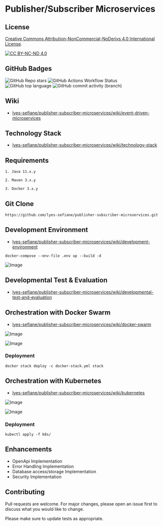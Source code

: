 # Publisher/Subscriber Microservices

## License

[Creative Commons Attribution-NonCommercial-NoDerivs 4.0 International License][cc-by-nc-nd].

[![CC BY-NC-ND 4.0][cc-by-nc-nd-image]][cc-by-nc-nd]

[cc-by-nc-nd]: http://creativecommons.org/licenses/by-nc-nd/4.0/
[cc-by-nc-nd-image]: https://licensebuttons.net/l/by-nc-nd/4.0/88x31.png
[cc-by-nc-nd-shield]: https://img.shields.io/badge/License-CC%20BY--NC--ND%204.0-lightgrey.svg

## GitHub Badges

![GitHub Repo stars](https://img.shields.io/github/stars/lyes-sefiane/publisher-subscriber-microservices?style=social)
![GitHub Actions Workflow Status](https://img.shields.io/github/actions/workflow/status/lyes-sefiane/publisher-subscriber-microservices/maven.yml?branch=master)
![GitHub top language](https://img.shields.io/github/languages/top/lyes-sefiane/publisher-subscriber-microservices)
![GitHub commit activity (branch)](https://img.shields.io/github/commit-activity/y/lyes-sefiane/publisher-subscriber-microservices/master)

## Wiki
* [lyes-sefiane/publisher-subscriber-microservices/wiki/event-driven-microservices](https://github.com/lyes-sefiane/publisher-subscriber-microservices/wiki/Event-Driven-Microservices)

## Technology Stack
* [lyes-sefiane/publisher-subscriber-microservices/wiki/technology-stack](https://github.com/lyes-sefiane/publisher-subscriber-microservices/wiki/Technology-Stack)

## Requirements
```
1. Java 11.x.y

2. Maven 3.x.y

3. Docker 3.x.y
```

## Git Clone
```
https://github.com/lyes-sefiane/publisher-subscriber-microservices.git
```

## Development Environment

* [lyes-sefiane/publisher-subscriber-microservices/wiki/development-environment](https://github.com/lyes-sefiane/publisher-subscriber-microservices/wiki/Development-Environment)

```
docker-compose --env-file .env up --build -d
```

![Image](https://raw.githubusercontent.com/wiki/lyes-sefiane/publisher-subscriber-microservices/images/Dev-Mode.PNG)

## Developmental Test & Evaluation
* [lyes-sefiane/publisher-subscriber-microservices/wiki/developmental-test-and-evaluation](https://github.com/lyes-sefiane/publisher-subscriber-microservices/wiki/Developmental-Test-&-Evaluation)

## Orchestration with Docker Swarm

* [lyes-sefiane/publisher-subscriber-microservices/wiki/docker-swarm](https://github.com/lyes-sefiane/publisher-subscriber-microservices/wiki/Docker-Swarm)

![Image](https://raw.githubusercontent.com/wiki/lyes-sefiane/publisher-subscriber-microservices/images/Orchestration-Swarm.PNG)

![Image](https://raw.githubusercontent.com/wiki/lyes-sefiane/publisher-subscriber-microservices/images/docker-swarm-visualizer.PNG)

### Deployment
```
docker stack deploy -c docker-stack.yml stack
```
## Orchestration with Kubernetes

* [lyes-sefiane/publisher-subscriber-microservices/wiki/kubernetes](https://github.com/lyes-sefiane/publisher-subscriber-microservices/wiki/Kubernetes)

![Image](https://raw.githubusercontent.com/wiki/lyes-sefiane/publisher-subscriber-microservices/images/kubernetes-cluster.PNG)

![Image](https://raw.githubusercontent.com/wiki/lyes-sefiane/publisher-subscriber-microservices/images/kubernetes-deployment.PNG)

### Deployment
```
kubectl apply -f k8s/
```

## Enhancements

* OpenApi Implementation 
* Error Handling Implementation 
* Database access/storage Implementation
* Security Implementation

## Contributing
Pull requests are welcome. For major changes, please open an issue first to discuss what you would like to change.

Please make sure to update tests as appropriate.
